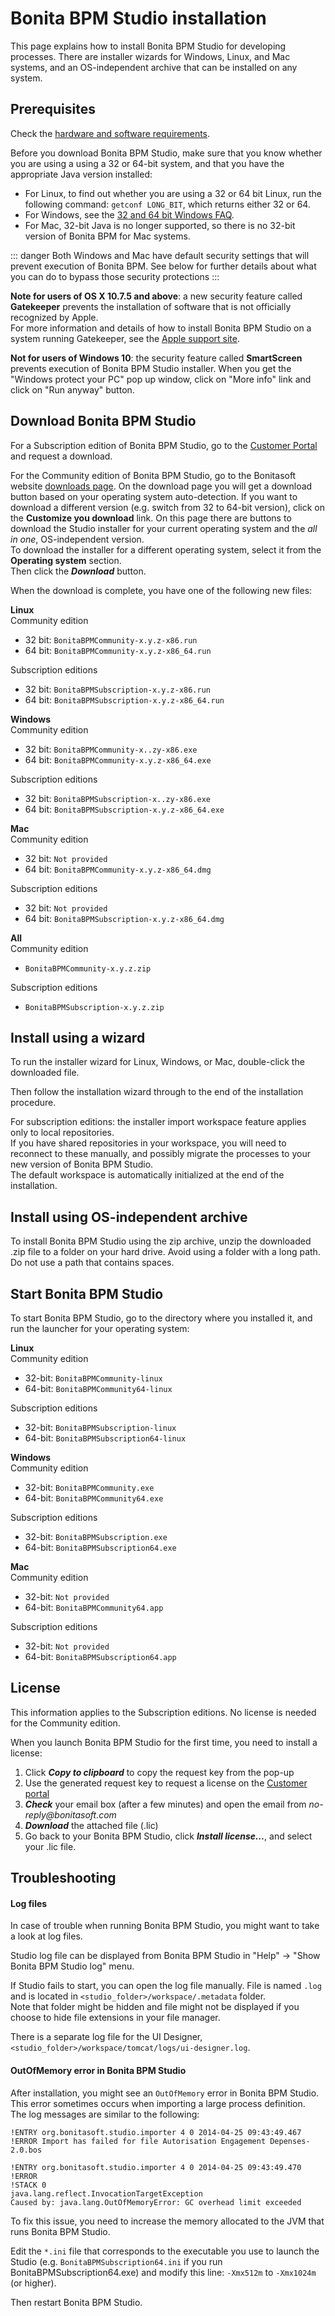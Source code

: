 # Bonita BPM Studio installation

This page explains how to install Bonita BPM Studio for developing processes. There are installer wizards for Windows, Linux, and Mac systems, and an OS-independent archive that can be installed on any system.

## Prerequisites

Check the [hardware and software requirements](hardware-and-software-requirements.md).

Before you download Bonita BPM Studio, make sure that you know whether you are using a using a 32 or 64-bit system, and that you have the appropriate Java version installed:

* For Linux, to find out whether you are using a 32 or 64 bit Linux, run the following command: `getconf LONG_BIT`, which returns either 32 or 64.
* For Windows, see the [32 and 64 bit Windows FAQ](http://windows.microsoft.com/en-us/windows/32-bit-and-64-bit-windows).
* For Mac, 32-bit Java is no longer supported, so there is no 32-bit version of Bonita BPM for Mac systems.

::: danger
Both Windows and Mac have default security settings that will prevent execution of Bonita BPM. See below for further details about what you can do to bypass those security protections
:::

**Note for users of OS X 10.7.5 and above**: a new security feature called **Gatekeeper** prevents the installation of software that is not officially recognized by Apple.  
For more information and details of how to install Bonita BPM Studio on a system running Gatekeeper, see the [Apple support site](https://support.apple.com/en-us/HT202491).

**Not for users of Windows 10**: the security feature called **SmartScreen** prevents execution of Bonita BPM Studio installer.  When you get the "Windows protect your PC" pop up window, click on "More info" link and click on "Run anyway" button.

## Download Bonita BPM Studio

For a Subscription edition of Bonita BPM Studio, go to the [Customer Portal](https://customer.bonitasoft.com/download/request) and request a download.

For the Community edition of Bonita BPM Studio, go to the Bonitasoft website [downloads page](http://www.bonitasoft.com/downloads-v2). On the download page you will get a download button based on your operating system auto-detection. If you want to download a different version (e.g. switch from 32 to 64-bit version), click on the **Customize you download** link.
On this page there are buttons to download the Studio installer for your current operating system and the _all in one_, OS-independent version.  
To download the installer for a different operating system, select it from the **Operating system** section.  
Then click the **_Download_** button.

When the download is complete, you have one of the following new files:

**Linux**  
Community edition  
- 32 bit: `BonitaBPMCommunity-x.y.z-x86.run`
- 64 bit: `BonitaBPMCommunity-x.y.z-x86_64.run`  

Subscription editions   
- 32 bit: `BonitaBPMSubscription-x.y.z-x86.run`
- 64 bit: `BonitaBPMSubscription-x.y.z-x86_64.run`

**Windows**  
Community edition  
- 32 bit: `BonitaBPMCommunity-x..zy-x86.exe`
- 64 bit: `BonitaBPMCommunity-x.y.z-x86_64.exe`  

Subscription editions  
- 32 bit: `BonitaBPMSubscription-x..zy-x86.exe`
- 64 bit: `BonitaBPMSubscription-x.y.z-x86_64.exe`

**Mac**  
Community edition  
- 32 bit: `Not provided`
- 64 bit: `BonitaBPMCommunity-x.y.z-x86_64.dmg`  

Subscription editions  
- 32 bit: `Not provided`
- 64 bit: `BonitaBPMSubscription-x.y.z-x86_64.dmg`

**All**  
Community edition  
- `BonitaBPMCommunity-x.y.z.zip`  

Subscription editions  
- `BonitaBPMSubscription-x.y.z.zip`

## Install using a wizard

To run the installer wizard for Linux, Windows, or Mac, double-click the downloaded file.

Then follow the installation wizard through to the end of the installation procedure.

For subscription editions: the installer import workspace feature applies only to local repositories.  
If you have shared repositories in your workspace, you will need to reconnect to these manually, and possibly migrate the processes to your new version of Bonita BPM Studio.  
The default workspace is automatically initialized at the end of the installation.

## Install using OS-independent archive

To install Bonita BPM Studio using the zip archive, unzip the downloaded .zip file to a folder on your hard drive. Avoid using a folder with a long path. Do not use a path that contains spaces.

## Start Bonita BPM Studio

To start Bonita BPM Studio, go to the directory where you installed it, and run the launcher for your operating system:

**Linux**   
Community edition  
- 32-bit: `BonitaBPMCommunity-linux`
- 64-bit: `BonitaBPMCommunity64-linux`  

Subscription editions  
- 32-bit: `BonitaBPMSubscription-linux`
- 64-bit: `BonitaBPMSubscription64-linux`

**Windows**  
Community edition  
- 32-bit: `BonitaBPMCommunity.exe`
- 64-bit: `BonitaBPMCommunity64.exe`

Subscription editions  
- 32-bit: `BonitaBPMSubscription.exe`
- 64-bit: `BonitaBPMSubscription64.exe`

**Mac**   
Community edition  
- 32-bit: `Not provided`
- 64-bit: `BonitaBPMCommunity64.app`

Subscription editions  
- 32-bit: `Not provided`
- 64-bit: `BonitaBPMSubscription64.app`

## License

This information applies to the Subscription editions. No license is needed for the Community edition.

When you launch Bonita BPM Studio for the first time, you need to install a license:

1. Click _**Copy to clipboard**_ to copy the request key from the pop-up
2. Use the generated request key to request a license on the [Customer portal](https://customer.bonitasoft.com/license/request)
3. _**Check**_ your email box (after a few minutes) and open the email from _no-reply@bonitasoft.com_
4. _**Download**_ the attached file (.lic)
5. Go back to your Bonita BPM Studio, click _**Install license...**_, and select your .lic file.

## Troubleshooting

#### Log files

In case of trouble when running Bonita BPM Studio, you might want to take a look at log files.

Studio log file can be displayed from Bonita BPM Studio in "Help" -\> "Show Bonita BPM Studio log" menu.

If Studio fails to start, you can open the log file manually. File is named `.log` and is located in `<studio_folder>/workspace/.metadata` folder.   
Note that folder might be hidden and file might not be displayed if you choose to hide file extensions in your file manager.

There is a separate log file for the UI Designer, `<studio_folder>/workspace/tomcat/logs/ui-designer.log`.

#### OutOfMemory error in Bonita BPM Studio

After installation, you might see an `OutOfMemory` error in Bonita BPM Studio.  
This error sometimes occurs when importing a large process definition.  
The log messages are similar to the following:

```log
!ENTRY org.bonitasoft.studio.importer 4 0 2014-04-25 09:43:49.467
!ERROR Import has failed for file Autorisation Engagement Depenses-2.0.bos

!ENTRY org.bonitasoft.studio.importer 4 0 2014-04-25 09:43:49.470
!ERROR
!STACK 0
java.lang.reflect.InvocationTargetException
Caused by: java.lang.OutOfMemoryError: GC overhead limit exceeded
```

To fix this issue, you need to increase the memory allocated to the JVM that runs Bonita BPM Studio.

Edit the `*.ini` file that corresponds to the executable you use to launch the Studio (e.g. `BonitaBPMSubscription64.ini` if you run BonitaBPMSubscription64.exe) and modify this line: `-Xmx512m` to `-Xmx1024m` (or higher).

Then restart Bonita BPM Studio.
